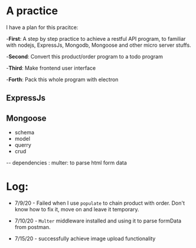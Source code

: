 # A practice
I have a plan for this pracitce:

-**First**: A step by step practice to achieve a restful API program, to familiar with nodejs, ExpressJs, Mongodb, Mongoose and other micro server stuffs.

-**Second**: Convert this product/order program to a todo program

-**Third**: Make frontend user interface

-**Forth**: Pack this whole program with electron

## ExpressJs
## Mongoose
  - schema
  - model
  - querry
  - crud


-- dependencies :
  multer: to parse html form data




  # Log:
  * 7/9/20 - Failed when I use `populate` to chain product with order. Don't know how to fix it, move on and leave it temporary. 
  * 7/10/20 - `Multer` middleware installed and using it to parse formData from postman.

  * 7/15/20 - successfully achieve image upload functionality